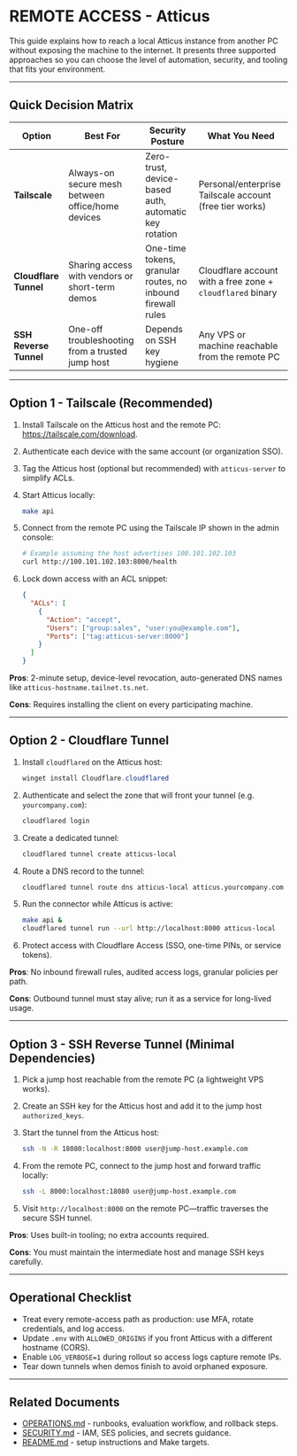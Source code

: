 # REMOTE ACCESS - Atticus

This guide explains how to reach a local Atticus instance from another PC without exposing the machine to
the internet. It presents three supported approaches so you can choose the level of automation, security,
and tooling that fits your environment.

---

## Quick Decision Matrix

| Option                 | Best For                                          | Security Posture                                            | What You Need                                              |
| ---------------------- | ------------------------------------------------- | ----------------------------------------------------------- | ---------------------------------------------------------- |
| **Tailscale**          | Always-on secure mesh between office/home devices | Zero-trust, device-based auth, automatic key rotation       | Personal/enterprise Tailscale account (free tier works)    |
| **Cloudflare Tunnel**  | Sharing access with vendors or short-term demos   | One-time tokens, granular routes, no inbound firewall rules | Cloudflare account with a free zone + `cloudflared` binary |
| **SSH Reverse Tunnel** | One-off troubleshooting from a trusted jump host  | Depends on SSH key hygiene                                  | Any VPS or machine reachable from the remote PC            |

---

## Option 1 - Tailscale (Recommended)

1. Install Tailscale on the Atticus host and the remote PC: <https://tailscale.com/download>.
2. Authenticate each device with the same account (or organization SSO).
3. Tag the Atticus host (optional but recommended) with `atticus-server` to simplify ACLs.
4. Start Atticus locally:

   ```bash
   make api
   ```

5. Connect from the remote PC using the Tailscale IP shown in the admin console:

   ```bash
   # Example assuming the host advertises 100.101.102.103
   curl http://100.101.102.103:8000/health
   ```

6. Lock down access with an ACL snippet:

   ```json
   {
     "ACLs": [
       {
         "Action": "accept",
         "Users": ["group:sales", "user:you@example.com"],
         "Ports": ["tag:atticus-server:8000"]
       }
     ]
   }
   ```

**Pros**: 2-minute setup, device-level revocation, auto-generated DNS names like
`atticus-hostname.tailnet.ts.net`.

**Cons**: Requires installing the client on every participating machine.

---

## Option 2 - Cloudflare Tunnel

1. Install `cloudflared` on the Atticus host:

   ```powershell
   winget install Cloudflare.cloudflared
   ```

2. Authenticate and select the zone that will front your tunnel (e.g. `yourcompany.com`):

   ```bash
   cloudflared login
   ```

3. Create a dedicated tunnel:

   ```bash
   cloudflared tunnel create atticus-local
   ```

4. Route a DNS record to the tunnel:

   ```bash
   cloudflared tunnel route dns atticus-local atticus.yourcompany.com
   ```

5. Run the connector while Atticus is active:

   ```bash
   make api &
   cloudflared tunnel run --url http://localhost:8000 atticus-local
   ```

6. Protect access with Cloudflare Access (SSO, one-time PINs, or service tokens).

**Pros**: No inbound firewall rules, audited access logs, granular policies per path.

**Cons**: Outbound tunnel must stay alive; run it as a service for long-lived usage.

---

## Option 3 - SSH Reverse Tunnel (Minimal Dependencies)

1. Pick a jump host reachable from the remote PC (a lightweight VPS works).
2. Create an SSH key for the Atticus host and add it to the jump host `authorized_keys`.
3. Start the tunnel from the Atticus host:

   ```bash
   ssh -N -R 18080:localhost:8000 user@jump-host.example.com
   ```

4. From the remote PC, connect to the jump host and forward traffic locally:

   ```bash
   ssh -L 8000:localhost:18080 user@jump-host.example.com
   ```

5. Visit `http://localhost:8000` on the remote PC—traffic traverses the secure SSH tunnel.

**Pros**: Uses built-in tooling; no extra accounts required.

**Cons**: You must maintain the intermediate host and manage SSH keys carefully.

---

## Operational Checklist

- Treat every remote-access path as production: use MFA, rotate credentials, and log access.
- Update `.env` with `ALLOWED_ORIGINS` if you front Atticus with a different hostname (CORS).
- Enable `LOG_VERBOSE=1` during rollout so access logs capture remote IPs.
- Tear down tunnels when demos finish to avoid orphaned exposure.

---

## Related Documents

- [OPERATIONS.md](OPERATIONS.md) - runbooks, evaluation workflow, and rollback steps.
- [SECURITY.md](SECURITY.md) - IAM, SES policies, and secrets guidance.
- [README.md](README.md) - setup instructions and Make targets.
